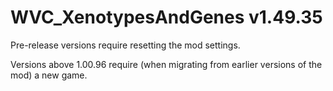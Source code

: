 # WVC_XenotypesAndGenes v1.49.35
 
Pre-release versions require resetting the mod settings.

Versions above 1.00.96 require (when migrating from earlier versions of the mod) a new game.